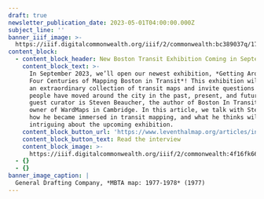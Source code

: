 ```yaml
---
draft: true
newsletter_publication_date: 2023-05-01T04:00:00.000Z
subject_line: ''
banner_iiif_image: >-
  https://iiif.digitalcommonwealth.org/iiif/2/commonwealth:bc389037q/1736,1636,2190,1497/2000,/0/default.jpg
content_block:
  - content_block_header: New Boston Transit Exhibition Coming in September
    content_block_text: >-
      In September 2023, we’ll open our newest exhibition, *Getting Around Town:
      Four Centuries of Mapping Boston in Transit*! This exhibition will feature
      an extraordinary collection of transit maps and invite questions about how
      people have moved around the city in the past, present, and future. Our
      guest curator is Steven Beaucher, the author of Boston In Transit and
      owner of WardMaps in Cambridge. In this article, we talk with Steven about
      how he became immersed in transit mapping, and what he thinks will be most
      intriguing about the upcoming exhibition. 
    content_block_button_url: 'https://www.leventhalmap.org/articles/interview-steven-beaucher/'
    content_block_button_text: Read the interview
    content_block_image: >-
      https://iiif.digitalcommonwealth.org/iiif/2/commonwealth:4f16fk66t/2107,1736,3002,3241/,2000/0/default.jpg
  - {}
  - {}
banner_image_caption: |
  General Drafting Company, *MBTA map: 1977-1978* (1977)
---
```










